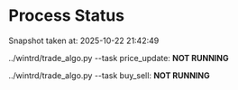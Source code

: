 # Process Status

Snapshot taken at: 2025-10-22 21:42:49

../wintrd/trade_algo.py --task price_update: **NOT RUNNING**

../wintrd/trade_algo.py --task buy_sell: **NOT RUNNING**

